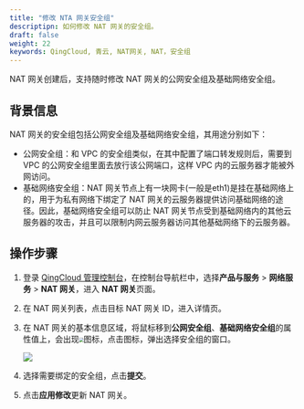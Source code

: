 ```yaml
---
title: "修改 NTA 网关安全组"
descriptipn: 如何修改 NAT 网关的安全组。
draft: false
weight: 22
keywords: QingCloud, 青云, NAT网关, NAT，安全组
---
```


NAT 网关创建后，支持随时修改 NAT 网关的公网安全组及基础网络安全组。

## 背景信息

NAT 网关的安全组包括公网安全组及基础网络安全组，其用途分别如下：

- 公网安全组：和 VPC 的安全组类似，在其中配置了端口转发规则后，需要到 VPC 的公网安全组里面去放行该公网端口，这样 VPC 内的云服务器才能被外网访问。
- 基础网络安全组：NAT 网关节点上有一块网卡(一般是eth1)是挂在基础网络上的，用于为私有网络下绑定了 NAT 网关的云服务器提供访问基础网络的途径。因此，基础网络安全组可以防止 NAT 网关节点受到基础网络内的其他云服务器的攻击，并且可以限制内网云服务器访问其他基础网络下的云服务器。



##  操作步骤

1. 登录 [QingCloud 管理控制台](https://console.qingcloud.com/login)，在控制台导航栏中，选择**产品与服务** > **网络服务** > **NAT 网关**，进入 **NAT 网关**页面。

2. 在 NAT 网关列表，点击目标 NAT 网关 ID，进入详情页。

3. 在 NAT 网关的基本信息区域，将鼠标移到**公网安全组**、**基础网络安全组**的属性值上，会出现<img src="../../../_images/edit_icon.png" style="zoom:50%;" />图标，点击图标，弹出选择安全组的窗口。

   ![](../../../_images/mdy_sg.png)

4. 选择需要绑定的安全组，点击**提交**。

5. 点击**应用修改**更新 NAT 网关。

